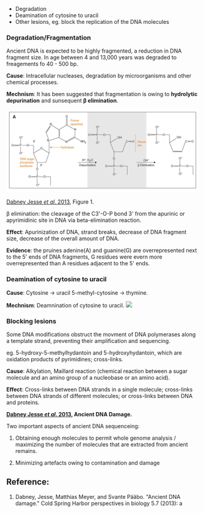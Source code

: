 - Degradation
- Deamination of cytosine to uracil
- Other lesions, eg. block the replication of the DNA molecules


### Degradation/Fragmentation


Ancient DNA is expected to be highly fragmented, a reduction in DNA fragment size. In age between 4 and 13,000 years was degraded to freagements fo 40 - 500 bp.

**Cause**: Intracellular nucleases, degradation by microorganisms and other chemical processes.

**Mechnism**: It has been suggested that fragmentation is owing to **hydrolytic depurination** and sunsequent **β elimination**.

![](Fragmentation.PNG)

[Dabney Jesse *et al*. 2013](https://www.ncbi.nlm.nih.gov/pmc/articles/PMC3685887/), Figure 1.

β elimination: the cleavage of the C3'-O-P bond 3' from the apurinic or apyrimidinic site in DNA via beta-elimination reaction.


**Effect**: Apurinization of DNA, strand breaks, decrease of DNA fragment size, decrease of the overall amount of DNA.

**Evidence**: the pruines adenine(A) and guanine(G) are overrepresented next to the 5' ends of DNA fragments, G residues were evern more overrepresented than A residues adjacent to the 5' ends.


### Deamination of cytosine to uracil

**Cause**: Cytosine → uracil 5-methyl-cytosine → thymine.

**Mechnism**: Deamnination of cytosine to uracil.
![](Deamnination.PNG)

### Blocking lesions

Some DNA modifications obstruct the movment of DNA polymerases along a template strand, preventing their amplification and sequencing.

eg.  5-hydroxy-5-methylhydantoin and 5-hydroxyhydantoin, which are oxidation products of pyrimidines; cross-links.

**Cause**: Alkylation, Maillard reaction (chemical reaction between a sugar molecule and an amino group of a nucleobase or an amino acid).

**Effect**: Cross-links between DNA strands in a single molecule; cross-links between DNA strands of different molecules; or cross-links between DNA and proteins.



**[Dabney Jesse *et al*. 2013](https://www.ncbi.nlm.nih.gov/pmc/articles/PMC3685887/), Ancient DNA Damage.**





Two important aspects of ancient DNA sequenceing:

1. Obtaining enough molecules to permit whole genome analysis /  maximizing the number of molecules that are extracted from ancient remains.

2. Minimizing artefacts owing to contamination and damage


## Reference:


1. Dabney, Jesse, Matthias Meyer, and Svante Pääbo. "Ancient DNA damage." Cold Spring Harbor perspectives in biology 5.7 (2013): a
